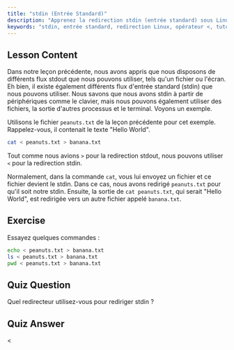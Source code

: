 ```yaml
---
title: "stdin (Entrée Standard)"
description: "Apprenez la redirection stdin (entrée standard) sous Linux. Comprenez comment utiliser l'opérateur '<' avec les fichiers et les commandes. Explorez des exemples pratiques et améliorez vos compétences en ligne de commande Linux."
keywords: "stdin, entrée standard, redirection Linux, opérateur <, tutoriel Linux, ligne de commande, débutant, guide"
---
```


## Lesson Content

Dans notre leçon précédente, nous avons appris que nous disposons de différents flux stdout que nous pouvons utiliser, tels qu'un fichier ou l'écran. Eh bien, il existe également différents flux d'entrée standard (stdin) que nous pouvons utiliser. Nous savons que nous avons stdin à partir de périphériques comme le clavier, mais nous pouvons également utiliser des fichiers, la sortie d'autres processus et le terminal. Voyons un exemple.

Utilisons le fichier `peanuts.txt` de la leçon précédente pour cet exemple. Rappelez-vous, il contenait le texte "Hello World".

```bash
cat < peanuts.txt > banana.txt
```

Tout comme nous avions `>` pour la redirection stdout, nous pouvons utiliser `<` pour la redirection stdin.

Normalement, dans la commande `cat`, vous lui envoyez un fichier et ce fichier devient le stdin. Dans ce cas, nous avons redirigé `peanuts.txt` pour qu'il soit notre stdin. Ensuite, la sortie de `cat peanuts.txt`, qui serait "Hello World", est redirigée vers un autre fichier appelé `banana.txt`.

## Exercise

Essayez quelques commandes :

```bash
echo < peanuts.txt > banana.txt
ls < peanuts.txt > banana.txt
pwd < peanuts.txt > banana.txt
```

## Quiz Question

Quel redirecteur utilisez-vous pour rediriger stdin ?

## Quiz Answer

<
